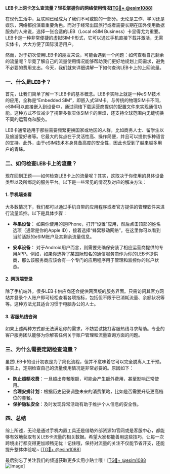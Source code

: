 **LEB卡上网卡怎么查流量？轻松掌握你的网络使用情况[[TG💪+ @esim1088](https://t.me/s/esim1088)]**

在现代生活中，互联网已经成为了我们不可或缺的一部分。无论是工作、学习还是娱乐，网络都扮演着重要角色。而对于经常出国旅行或者需要长期在国外使用数据服务的人来说，选择一张合适的LEB（Local eSIM Business）卡显得尤为重要。LEB卡是一种非常便捷的虚拟SIM卡形式，它可以通过手机直接下载并激活，无需实体卡，大大方便了国际漫游用户。

然而，对于初次使用LEB卡的朋友来说，可能会遇到一个问题：如何查看自己剩余的流量呢？毕竟了解自己的流量使用情况能够帮助我们更好地规划上网需求，避免不必要的费用支出。今天，我们就来详细讲解一下如何查询LEB卡上的上网流量。

### 一、什么是LEB卡？

首先，让我们简单了解一下LEB卡的基本概念。LEB卡实际上就是一种eSIM技术的应用，全称是“Embedded SIM”，即嵌入式SIM卡。与传统的物理SIM卡不同，eSIM可以直接嵌入到设备中，通过网络下载运营商提供的配置文件来实现通信功能。这种方式不仅减少了携带多张实体SIM卡的麻烦，还支持全球范围内无缝切换不同的运营商和服务。

LEB卡通常适用于那些需要频繁更换国家或地区的人群，比如商务人士、留学生以及旅游爱好者等。它最大的优点在于灵活性高、操作简便，并且可以提供多种语言的支持。此外，由于eSIM技术本身具备高度的安全性，因此也受到了越来越多用户的青睐。

### 二、如何检查LEB卡上的流量？

现在回到正题——如何检查LEB卡上的流量呢？其实，这取决于你使用的具体设备类型以及所绑定的服务平台。以下是一些常见的情况及对应的解决方法：

#### 1. 手机端查看

大多数情况下，我们都可以通过手机自带的应用程序或者官方提供的管理软件来进行流量监控。以下是具体步骤：

- **苹果设备**：
  如果你使用的是iPhone，打开“设置”应用，然后点击顶部的姓名选项（通常是你的Apple ID），接着选择“蜂窝移动网络”。在这里你可以看到当前活跃的eSIM账户及其剩余流量信息。
  
- **安卓设备**：
  对于Android用户而言，则需要先确保安装了相应运营商提供的专用APP。例如，如果你选择了某国际知名的通信服务商作为你的LEB卡提供商，那么该服务商应该会有一个专门的应用程序用于管理和监控你的账户状态。

#### 2. 网页端登录

除了手机端外，很多LEB卡供应商还会提供网页版的服务界面。只需访问其官方网站并登录个人账户即可轻松查看各项指标，包括但不限于已消耗流量、余额状况等等。这种方法尤其适合习惯于电脑办公的人士。

#### 3. 客服热线咨询

如果上述两种方式都无法满足你的需求，不妨尝试拨打客服热线寻求帮助。专业的客户服务团队能够为你解答任何关于账户管理和流量查询方面的问题。

### 三、为什么需要定期检查流量？

虽然LEB卡的设计初衷是为了简化流程，但并不意味着它可以完全脱离人工干预。事实上，定期检查自己的流量使用情况是非常必要的。原因如下：

- **防止超额收费**：一旦超出套餐限额，可能会产生额外费用，甚至影响正常使用。
- **合理安排计划**：根据历史记录调整未来的消费策略，比如是否需要升级更高档位的套餐。
- **保护隐私安全**：及时发现异常活动有助于维护个人信息的安全性。

### 四、总结

综上所述，无论是通过手机内置工具还是借助外部资源如官网或是客服中心，都能够有效地获取有关LEB卡流量的相关数据。希望大家都能善用这些技巧，让每一次跨境出行都变得更加顺畅无忧！记住哦，保持对流量的关注不仅能节省开支，还能提升整体体验呢~ [[TG💪+ @esim1088](https://t.me/s/esim1088)]

最后别忘了关注我们的频道获取更多实用小贴士哦！[[TG💪+ @esim1088](https://t.me/s/esim1088) ![Image](https://i.postimg.cc/4NQfJmqS/Snipaste-2025-05-13-00-14-12.png)]